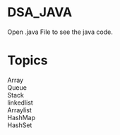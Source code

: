 # DSA_JAVA
Open .java File to see the java code.
# Topics
Array <br>
Queue <br>
Stack <br>
linkedlist <br>
Arraylist <br>
HashMap <br>
HashSet <br>
